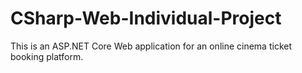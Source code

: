# CSharp-Web-Individual-Project
This is an ASP.NET Core Web application for an online cinema ticket booking platform.

